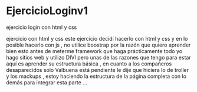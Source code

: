 # EjercicioLoginv1
ejercicio login con html y css

ejercicio  con html y css este ejercicio decidí hacerlo  con html y css y en lo posible  hacerlo con js  , no utilice  boostrap por la razón que quiero  aprender  bien esto antes de meterme framework  que  haga prácticamente   todo yo hago sitios  web y utilizo DIVI pero unas de las  razones que tengo para estar aquí  es aprender su estructura básica  , en cuanto a los compañeros  desaparecidos solo  Valbuena  está pendiente le dije que  hiciera  lo de troller y los mackups  , estoy haciendo la  estructura de la  página completa con lo demás para integrar  esta parte ...
